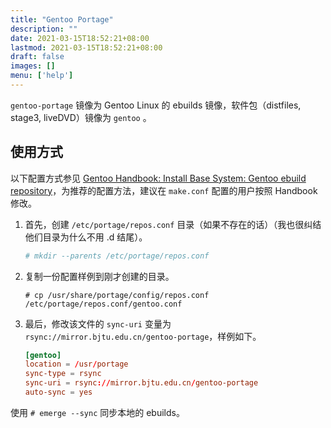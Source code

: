 ```yaml
---
title: "Gentoo Portage"
description: ""
date: 2021-03-15T18:52:21+08:00
lastmod: 2021-03-15T18:52:21+08:00
draft: false
images: []
menu: ['help']
---
```


`gentoo-portage` 镜像为 Gentoo Linux 的 ebuilds 镜像，软件包（distfiles, stage3, liveDVD）镜像为 `gentoo` 。

## 使用方式

以下配置方式参见 [Gentoo Handbook: Install Base System: Gentoo ebuild repository](https://wiki.gentoo.org/wiki/Handbook:Parts/Installation/Base#Gentoo_ebuild_repository)，为推荐的配置方法，建议在 `make.conf` 配置的用户按照 Handbook 修改。

1. 首先，创建 `/etc/portage/repos.conf` 目录（如果不存在的话）（我也很纠结他们目录为什么不用 .d 结尾）。

    ```bash
    # mkdir --parents /etc/portage/repos.conf 
    ```

2. 复制一份配置样例到刚才创建的目录。

    ```shell
    # cp /usr/share/portage/config/repos.conf /etc/portage/repos.conf/gentoo.conf 
    ```

3. 最后，修改该文件的 `sync-uri` 变量为 `rsync://mirror.bjtu.edu.cn/gentoo-portage`，样例如下。

    ```conf
    [gentoo]
    location = /usr/portage
    sync-type = rsync
    sync-uri = rsync://mirror.bjtu.edu.cn/gentoo-portage
    auto-sync = yes
   ```

使用 `# emerge --sync` 同步本地的 ebuilds。
